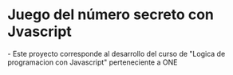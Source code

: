 <h1> Juego del número secreto con Jvascript </h1>
- Este proyecto corresponde al desarrollo del curso de "Logica de programacion con Javascript" perteneciente a ONE 
